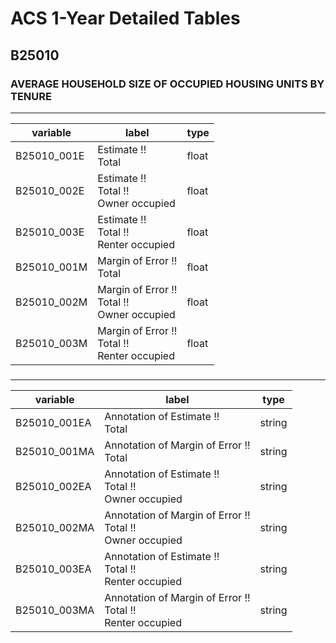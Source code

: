 # ACS 1-Year Detailed Tables

## B25010

### AVERAGE HOUSEHOLD SIZE OF OCCUPIED HOUSING UNITS BY TENURE

___

| variable | label | type |
| ----- | ----- | ----- |
| B25010_001E | Estimate !!<br>Total | float |
| B25010_002E | Estimate !!<br>Total !!<br>Owner occupied | float |
| B25010_003E | Estimate !!<br>Total !!<br>Renter occupied | float |
| B25010_001M | Margin of Error !!<br>Total | float |
| B25010_002M | Margin of Error !!<br>Total !!<br>Owner occupied | float |
| B25010_003M | Margin of Error !!<br>Total !!<br>Renter occupied | float |
### 

___

| variable | label | type |
| ----- | ----- | ----- |
| B25010_001EA | Annotation of Estimate !!<br>Total | string |
| B25010_001MA | Annotation of Margin of Error !!<br>Total | string |
| B25010_002EA | Annotation of Estimate !!<br>Total !!<br>Owner occupied | string |
| B25010_002MA | Annotation of Margin of Error !!<br>Total !!<br>Owner occupied | string |
| B25010_003EA | Annotation of Estimate !!<br>Total !!<br>Renter occupied | string |
| B25010_003MA | Annotation of Margin of Error !!<br>Total !!<br>Renter occupied | string |

